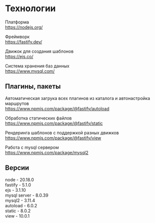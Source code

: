 # Технологии

Платформа  
https://nodejs.org/  

Фреймворк  
https://fastify.dev/  

Движок для создания шаблонов  
https://ejs.co/  

Система хранения баз данных  
https://www.mysql.com/  

## Плагины, пакеты

Автоматическая загрука всех плагинов из каталога и автонастройка маршрутов  
https://www.npmjs.com/package/@fastify/autoload  

Обработка статических файлов  
https://www.npmjs.com/package/@fastify/static  

Рендеринга шаблонов с поддержкой разных движков  
https://www.npmjs.com/package/@fastify/view  

Работа с mysql сервером  
https://www.npmjs.com/package/mysql2  

## Версии
node - 20.18.0  
fastify - 5.1.0  
ejs - 3.1.10  
mysql server - 8.0.39  
mysql2 - 3.11.4  
autoload - 6.0.2  
static - 8.0.2  
view - 10.0.1  

